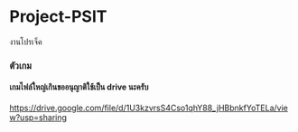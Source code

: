 # Project-PSIT
งานโปรเจ็ค
### ตัวเกม 
#### เกมไฟล์ใหญ่เกินขออนุญาติใช้เป็น drive นะครับ
https://drive.google.com/file/d/1U3kzvrsS4Cso1qhY88_jHBbnkfYoTELa/view?usp=sharing
